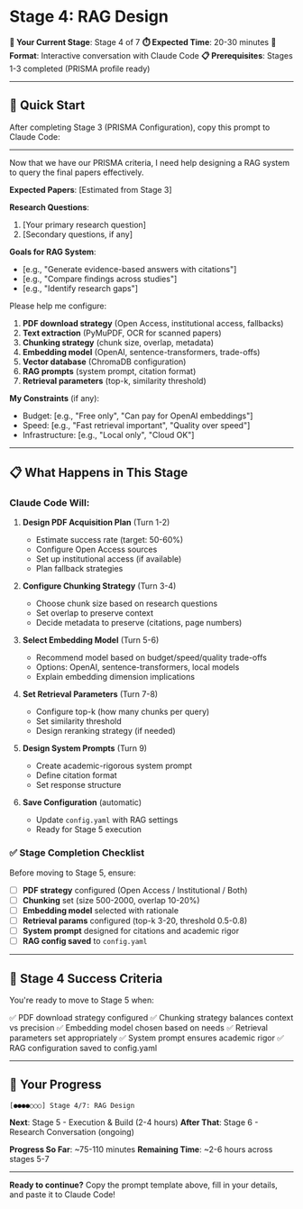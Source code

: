 <!-- METADATA
stage: 4
stage_name: "RAG Design"
stage_goal: "Configure RAG system architecture (chunking, embeddings, retrieval)"
expected_duration: "20-30 minutes"
conversation_mode: "interactive"
prerequisites:
  - stage: 3
    requirement: "PRISMA profile saved, ready to process papers"
outputs:
  - pdf_strategy: "Download plan with fallback options"
  - chunking_config: "Chunk size, overlap, metadata preservation"
  - embedding_model: "Selected model (OpenAI, sentence-transformers, etc.)"
  - vector_db_config: "ChromaDB collection settings"
  - rag_prompts: "System prompt and citation format"
  - retrieval_params: "Top-k, similarity threshold, reranking"
validation_rules:
  chunk_size:
    required: true
    range: [500, 2000]
    default: 1000
    validation: "Should balance context preservation with retrieval precision"
  chunk_overlap:
    required: true
    range: [50, 500]
    default: 200
    validation: "Typically 10-20% of chunk size"
  top_k:
    required: true
    range: [3, 20]
    default: 5
    validation: "Number of chunks to retrieve per query"
cli_commands:
  - command: "researcherrag test-rag --query 'sample question'"
    when: "User wants to preview RAG retrieval before full execution"
    auto_execute: false
scripts_triggered:
  - none (configuration only, RAG builds in Stage 5)
next_stage:
  stage: 5
  condition: "User confirms RAG configuration and is ready to execute"
  prompt_file: "05_execution_plan.md"
divergence_handling:
  common_divergences:
    - pattern: "User wants to start downloading PDFs immediately"
      response: "PDF downloading is part of Stage 5 execution. Right now in Stage 4, let's finalize RAG design configuration. We'll run everything in Stage 5."
    - pattern: "User asks about querying the RAG system"
      response: "Querying happens in Stage 6. Stage 4 is about designing the RAG architecture. Stage 5 builds it, Stage 6 uses it."
    - pattern: "User confused about chunking strategy"
      response: "Chunking splits documents into smaller pieces. Larger chunks (1500-2000) preserve context but may reduce precision. Smaller chunks (500-800) increase precision but may lose context. Default 1000 with 200 overlap is recommended."
conversation_flow:
  expected_turns: 5-10
  typical_pattern:
    - turn: 1
      user_action: "Provides paper count and research questions"
      claude_action: "Explain PDF acquisition strategy, estimate success rate"
    - turn: 2-3
      user_action: "Confirms PDF strategy preferences"
      claude_action: "Design chunking strategy based on research questions"
    - turn: 4-6
      user_action: "Reviews chunking, asks about embeddings"
      claude_action: "Recommend embedding model, explain trade-offs"
    - turn: 7-8
      user_action: "Confirms embedding choice"
      claude_action: "Set retrieval parameters, design system prompts"
    - turn: "final"
      user_action: "Ready to execute"
      claude_action: "Save RAG config to config.yaml, show Stage 5 prompt"
validation_checklist:
  - "PDF download strategy configured (Open Access / Institutional / Both)"
  - "Chunking strategy set (size 500-2000, overlap 10-20%)"
  - "Embedding model selected (OpenAI / sentence-transformers / other)"
  - "Retrieval parameters configured (top-k 3-20, threshold 0.5-0.8)"
  - "System prompt designed for academic rigor and citation"
  - "RAG configuration saved to config.yaml"
-->

# Stage 4: RAG Design

**🎯 Your Current Stage**: Stage 4 of 7
**⏱️ Expected Time**: 20-30 minutes
**💬 Format**: Interactive conversation with Claude Code
**📋 Prerequisites**: Stages 1-3 completed (PRISMA profile ready)

---

## 🚀 Quick Start

After completing Stage 3 (PRISMA Configuration), copy this prompt to Claude Code:

---

Now that we have our PRISMA criteria, I need help designing a RAG system to query the final papers effectively.

**Expected Papers**: [Estimated from Stage 3]

**Research Questions**:
1. [Your primary research question]
2. [Secondary questions, if any]

**Goals for RAG System**:
- [e.g., "Generate evidence-based answers with citations"]
- [e.g., "Compare findings across studies"]
- [e.g., "Identify research gaps"]

Please help me configure:
1. **PDF download strategy** (Open Access, institutional access, fallbacks)
2. **Text extraction** (PyMuPDF, OCR for scanned papers)
3. **Chunking strategy** (chunk size, overlap, metadata)
4. **Embedding model** (OpenAI, sentence-transformers, trade-offs)
5. **Vector database** (ChromaDB configuration)
6. **RAG prompts** (system prompt, citation format)
7. **Retrieval parameters** (top-k, similarity threshold)

**My Constraints** (if any):
- Budget: [e.g., "Free only", "Can pay for OpenAI embeddings"]
- Speed: [e.g., "Fast retrieval important", "Quality over speed"]
- Infrastructure: [e.g., "Local only", "Cloud OK"]

---

## 📋 What Happens in This Stage

### Claude Code Will:

1. **Design PDF Acquisition Plan** (Turn 1-2)
   - Estimate success rate (target: 50-60%)
   - Configure Open Access sources
   - Set up institutional access (if available)
   - Plan fallback strategies

2. **Configure Chunking Strategy** (Turn 3-4)
   - Choose chunk size based on research questions
   - Set overlap to preserve context
   - Decide metadata to preserve (citations, page numbers)

3. **Select Embedding Model** (Turn 5-6)
   - Recommend model based on budget/speed/quality trade-offs
   - Options: OpenAI, sentence-transformers, local models
   - Explain embedding dimension implications

4. **Set Retrieval Parameters** (Turn 7-8)
   - Configure top-k (how many chunks per query)
   - Set similarity threshold
   - Design reranking strategy (if needed)

5. **Design System Prompts** (Turn 9)
   - Create academic-rigorous system prompt
   - Define citation format
   - Set response structure

6. **Save Configuration** (automatic)
   - Update `config.yaml` with RAG settings
   - Ready for Stage 5 execution

### ✅ Stage Completion Checklist

Before moving to Stage 5, ensure:

- [ ] **PDF strategy** configured (Open Access / Institutional / Both)
- [ ] **Chunking** set (size 500-2000, overlap 10-20%)
- [ ] **Embedding model** selected with rationale
- [ ] **Retrieval params** configured (top-k 3-20, threshold 0.5-0.8)
- [ ] **System prompt** designed for citations and academic rigor
- [ ] **RAG config saved** to `config.yaml`

---

## 🎯 Stage 4 Success Criteria

You're ready to move to Stage 5 when:

✅ PDF download strategy configured
✅ Chunking strategy balances context vs precision
✅ Embedding model chosen based on needs
✅ Retrieval parameters set appropriately
✅ System prompt ensures academic rigor
✅ RAG configuration saved to config.yaml

---

## 📍 Your Progress

```
[●●●●○○○] Stage 4/7: RAG Design
```

**Next**: Stage 5 - Execution & Build (2-4 hours)
**After That**: Stage 6 - Research Conversation (ongoing)

**Progress So Far**: ~75-110 minutes
**Remaining Time**: ~2-6 hours across stages 5-7

---

**Ready to continue?** Copy the prompt template above, fill in your details, and paste it to Claude Code!
